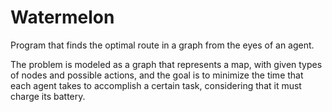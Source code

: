 # Watermelon
Program that finds the optimal route in a graph from the eyes of an agent.

The problem is modeled as a graph that represents a map, with given types of nodes and possible actions, and the goal is to minimize the time that each agent takes to accomplish a certain task, considering that it must charge its battery.

